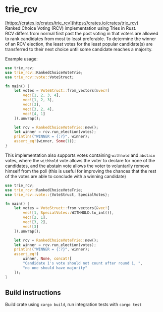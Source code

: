 # trie_rcv
[https://crates.io/crates/trie_rcv](https://crates.io/crates/trie_rcv)  
Ranked Choice Voting (RCV) implementation using Tries in Rust.  
RCV differs from normal first past the post voting in that voters are allowed 
to rank candidates from most to least preferable. To determine the winner of an RCV election, the
least votes for the least popular candidate(s) are transferred to their next choice until 
some candidate reaches a majority.

Example usage:
```rust
use trie_rcv;
use trie_rcv::RankedChoiceVoteTrie;
use trie_rcv::vote::VoteStruct;

fn main() {
    let votes = VoteStruct::from_vectors(&vec![
        vec![1, 2, 3, 4],
        vec![1, 2, 3],
        vec![3],
        vec![3, 2, 4],
        vec![4, 1]
    ]).unwrap();

    let rcv = RankedChoiceVoteTrie::new();
    let winner = rcv.run_election(votes);
    println!("WINNER = {:?}", winner);
    assert_eq!(winner, Some(1));
}
```

This implementation also supports votes containing `withhold` and `abstain` votes, 
where the `withhold` vote allows the voter to declare for none of the candidates, and
the abstain vote allows the voter to voluntarily remove himself from the poll
(this is useful for improving the chances that the rest of the votes are able 
to conclude with a winning candidate)

```rust
use trie_rcv;
use trie_rcv::RankedChoiceVoteTrie;
use trie_rcv::vote::{VoteStruct, SpecialVotes};

fn main() {
    let votes = VoteStruct::from_vectors(&vec![
        vec![1, SpecialVotes::WITHHOLD.to_int()],
        vec![2, 1],
        vec![3, 2],
        vec![3]
    ]).unwrap();

    let rcv = RankedChoiceVoteTrie::new();
    let winner = rcv.run_election(votes);
    println!("WINNER = {:?}", winner);
    assert_eq!(
        winner, None, concat![
        "Candidate 1's vote should not count after round 1, ",
        "no one should have majority"
    ]);
}
```

## Build instructions  
Build crate using `cargo build`, run integration tests with `cargo test`
